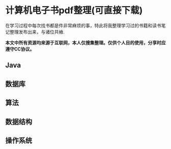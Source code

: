 # 计算机电子书pdf整理(可直接下载)

在学习过程中每次找书都是件非常麻烦的事，特此将我整理学习过的书籍和读书笔记整理发布出来，与诸位共飨.

**本文中所有资源均来源于互联网，本人仅搜集整理。仅供个人目的使用，分享时应遵守CC协议。**

## Java ##


## 数据库 ##

## 算法 ##

## 数据结构 ##

## 操作系统 ##
